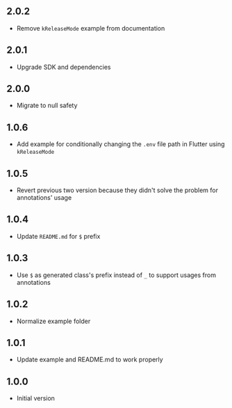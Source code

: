 ## 2.0.2

- Remove `kReleaseMode` example from documentation

## 2.0.1

- Upgrade SDK and dependencies

## 2.0.0

- Migrate to null safety

## 1.0.6

- Add example for conditionally changing the `.env` file path in Flutter using `kReleaseMode`

## 1.0.5

- Revert previous two version because they didn't solve the problem for annotations' usage

## 1.0.4

- Update `README.md` for `$` prefix

## 1.0.3

- Use `$` as generated class's prefix instead of `_` to support usages from annotations

## 1.0.2

- Normalize example folder

## 1.0.1

- Update example and README.md to work properly

## 1.0.0

- Initial version
